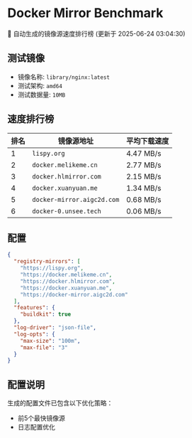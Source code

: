 # Docker Mirror Benchmark

🚀 自动生成的镜像源速度排行榜 (更新于 2025-06-24 03:04:30)

## 测试镜像
- 镜像名称: `library/nginx:latest`
- 测试架构: `amd64`
- 测试数据量: `10MB`

## 速度排行榜
| 排名 | 镜像源地址 | 平均下载速度 |
|------|------------|--------------|
| 1 | `lispy.org` | 4.47 MB/s |
| 2 | `docker.melikeme.cn` | 2.77 MB/s |
| 3 | `docker.hlmirror.com` | 2.15 MB/s |
| 4 | `docker.xuanyuan.me` | 1.34 MB/s |
| 5 | `docker-mirror.aigc2d.com` | 0.68 MB/s |
| 6 | `docker-0.unsee.tech` | 0.06 MB/s |

## 配置

```json
{
  "registry-mirrors": [
    "https://lispy.org",
    "https://docker.melikeme.cn",
    "https://docker.hlmirror.com",
    "https://docker.xuanyuan.me",
    "https://docker-mirror.aigc2d.com"
  ],
  "features": {
    "buildkit": true
  },
  "log-driver": "json-file",
  "log-opts": {
    "max-size": "100m",
    "max-file": "3"
  }
}
```

## 配置说明
生成的配置文件已包含以下优化策略：
- 前5个最快镜像源
- 日志配置优化

